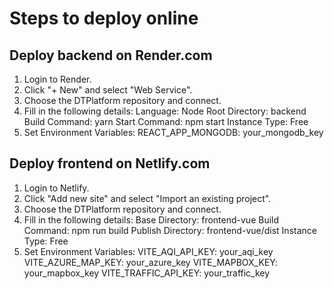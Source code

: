 # Steps to deploy online
## Deploy backend on Render.com
1. Login to Render.
2. Click "+ New" and select "Web Service".
3. Choose the DTPlatform repository and connect.
4. Fill in the following details:
Language: Node
Root Directory: backend
Build Command: yarn
Start Command: npm start
Instance Type: Free
5. Set Environment Variables:
REACT_APP_MONGODB: your_mongodb_key

## Deploy frontend on Netlify.com
1. Login to Netlify.
2. Click "Add new site" and select "Import an existing project".
3. Choose the DTPlatform repository and connect.
4. Fill in the following details:
Base Directory: frontend-vue
Build Command: npm run build
Publish Directory: frontend-vue/dist
Instance Type: Free
5. Set Environment Variables:
VITE_AQI_API_KEY: your_aqi_key
VITE_AZURE_MAP_KEY: your_azure_key
VITE_MAPBOX_KEY: your_mapbox_key
VITE_TRAFFIC_API_KEY: your_traffic_key
